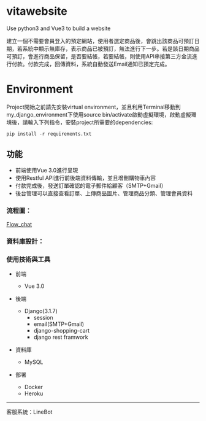 # vitawebsite
Use python3 and Vue3 to build a website

建立一個不需要會員登入的預定網站，使用者選定商品後，會跳出該商品可預訂日期，若系統中顯示無庫存，表示商品已被預訂，無法進行下一步。若是該日期商品可預訂，會進行商品保留，是否要結帳，若要結帳，則使用API串接第三方金流進行付款。付款完成，回傳資料，系統自動發送Email通知已預定完成。

# Environment
Project開始之前請先安裝virtual environment，並且利用Terminal移動到my_django_environment下使用source bin/activate啟動虛擬環境，啟動虛擬環境後，請輸入下列指令，安裝project所需要的dependencies:

```text
pip install -r requirements.txt
```


## 功能
* 前端使用Vue 3.0進行呈現
* 使用Restful API進行前後端資料傳輸，並且增刪購物車內容
* 付款完成後，發送訂單確認的電子郵件給顧客（SMTP+Gmail）
* 後台管理可以直接查看訂單、上傳商品圖片、管理商品分類、管理會員資料



###  流程圖：

[Flow_chat](https://github.com/KKKKmma/vitawebsite/blob/main/flow_chat.pdf)

### 資料庫設計：


### 使用技術與工具
* 前端
  * Vue 3.0
* 後端
  * Django(3.1.7) 
    * session
    * email(SMTP+Gmail)
    * django-shopping-cart
    * django rest framwork



* 資料庫
  * MySQL

* 部署
  * Docker
  * Heroku

----
客服系統：LineBot
